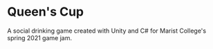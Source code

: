 # Queen's Cup
A social drinking game created with Unity and C# for Marist College's spring 2021 game jam.
